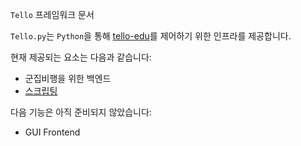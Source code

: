 `Tello` 프레임워크 문서

`Tello.py`는 `Python`을 통해 [tello-edu](https://www.ryzerobotics.com/tello-edu)를 제어하기 위한 인프라를 제공합니다.

현재 제공되는 요소는 다음과 같습니다:
 - 군집비행을 위한 백엔드
 - [스크립팅](./LANGUAGE-ko)
 
다음 기능은 아직 준비되지 않았습니다:
 - GUI Frontend
